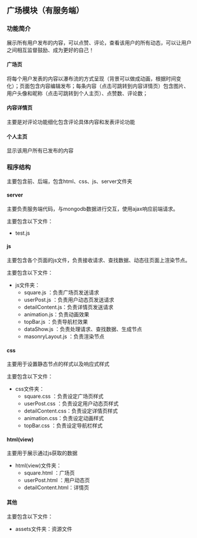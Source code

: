 ## 广场模块（有服务端）

### 功能简介

展示所有用户发布的内容，可以点赞、评论，查看该用户的所有动态，可以让用户之间相互监督鼓励、成为更好的自己！

#### 广场页

将每个用户发表的内容以瀑布流的方式呈现（背景可以做成动画，根据时间变化）；页面包含内容编辑发布；每条内容（点击可跳转到内容详情页）包含图片、用户头像和昵称（点击可跳转到个人主页）、点赞数、评论数；

#### 内容详情页

主要是对评论功能细化包含评论具体内容和发表评论功能

#### 个人主页

显示该用户所有已发布的内容

### 程序结构

主要包含前、后端，包含html、css、js、server文件夹

#### server

主要负责服务端代码，与mongodb数据进行交互，使用ajax响应前端请求。

主要包含以下文件：

* test.js

#### js

主要包含各个页面的js文件，负责接收请求、查找数据、动态往页面上渲染节点。

主要包含以下文件：

* js文件夹：
  * square.js ：负责广场页发送请求
  * userPost.js ：负责用户动态页发送请求
  * detailContent.js：负责详情页发送请求
  * animation.js：负责动画效果
  * topBar.js ：负责导航栏效果
  * dataShow.js ：负责处理请求、查找数据、生成节点
  * masonryLayout.js ：负责渲染节点

#### css

主要用于设置静态节点的样式以及响应式样式

主要包含以下文件：

* css文件夹：
  * square.css ：负责设定广场页样式
  * userPost.css ：负责设定用户动态页样式
  * detailContent.css：负责设定详情页样式
  * animation.css：负责设定动画样式
  * topBar.css ：负责设定导航栏样式

#### html(view)

主要用于展示通过js获取的数据

* html(view)文件夹：
  * square.html ：广场页
  * userPost.html ：用户动态页
  * detailContent.html：详情页

#### 其他

主要包含以下文件：

* assets文件夹：资源文件
